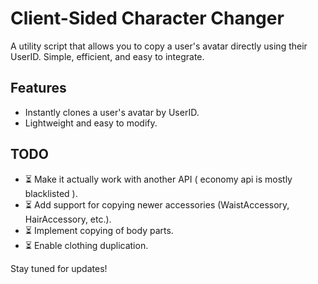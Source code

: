 # Client-Sided Character Changer

A utility script that allows you to copy a user's avatar directly using their UserID. Simple, efficient, and easy to integrate.

## Features
- Instantly clones a user's avatar by UserID.
- Lightweight and easy to modify.

## TODO
- ⏳ Make it actually work with another API ( economy api is mostly blacklisted ).
- ⏳ Add support for copying newer accessories (WaistAccessory, HairAccessory, etc.).
- ⏳ Implement copying of body parts.
- ⏳ Enable clothing duplication.

Stay tuned for updates!
